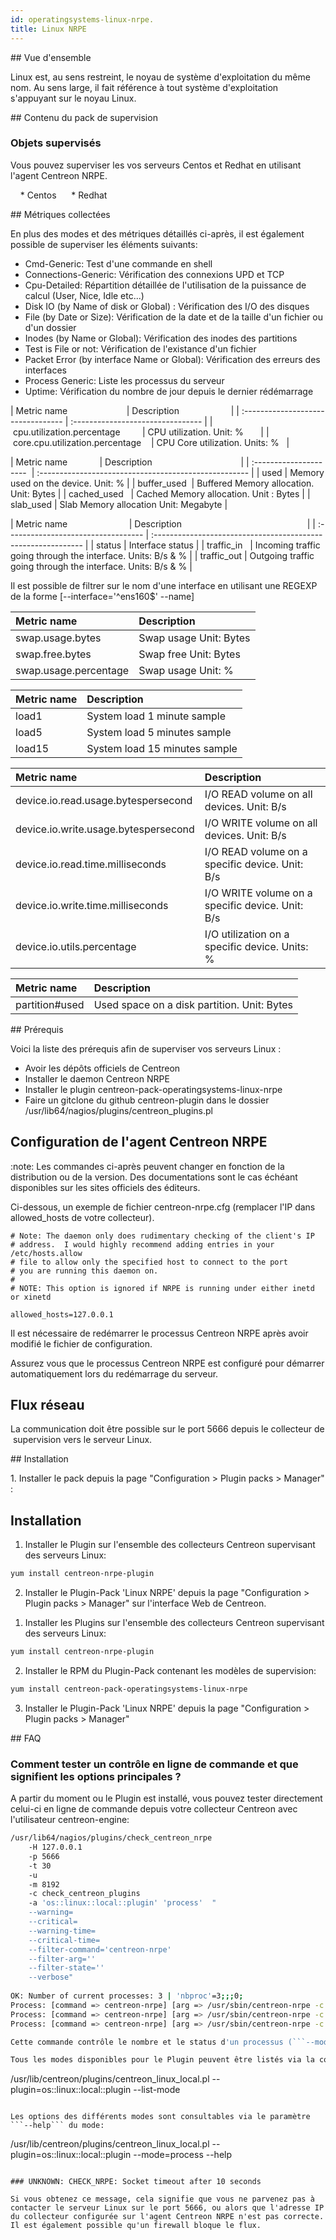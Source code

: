 ```yaml
---
id: operatingsystems-linux-nrpe.
title: Linux NRPE
---
```



## Vue d'ensemble

Linux est, au sens restreint, le noyau de système d'exploitation du même nom. Au sens large, il fait référence à tout système d'exploitation s'appuyant sur le noyau Linux.

## Contenu du pack de supervision

### Objets supervisés

Vous pouvez superviser les vos serveurs Centos et Redhat en utilisant l'agent Centreon NRPE. 

    * Centos 
    * Redhat                    

## Métriques collectées

En plus des modes et des métriques détaillés ci-après, il est également possible de superviser les éléments suivants:

* Cmd-Generic: Test d'une commande en shell
* Connections-Generic: Vérification des connexions UPD et TCP
* Cpu-Detailed: Répartition détaillée de l'utilisation de la puissance de calcul (User, Nice, Idle etc...)
* Disk IO (by Name of disk or Global) : Vérification des I/O des disques
* File (by Date or Size): Vérification de la date et de la taille d'un fichier ou d'un dossier
* Inodes (by Name or Global): Vérification des inodes des partitions 
* Test is File or not: Vérification de l'existance d'un fichier
* Packet Error (by interface Name or Global): Vérification des erreurs des interfaces
* Process Generic: Liste les processus du serveur 
* Uptime: Vérification du nombre de jour depuis le dernier rédémarrage

<!--DOCUSAURUS_CODE_TABS-->

<!--Cpu-->

| Metric name                        | Description                       |
| :--------------------------------- | :-------------------------------- |
| cpu.utilization.percentage         | CPU utilization. Unit: %          |
| core.cpu.utilization.percentage    | CPU Core utilization. Units: %    |

<!--Memory-->

| Metric name             | Description                                           |
| :---------------------  | :---------------------------------------------------- |
| used                    | Memory used on the device. Unit: %                    |
| buffer_used             | Buffered Memory allocation. Unit: Bytes               |
| cached_used             | Cached Memory allocation. Unit : Bytes                |
| slab_used               | Slab Memory allocation Unit: Megabyte                 |


<!--Traffic-->

| Metric name                         | Description                                                   |
| :---------------------------------- | :------------------------------------------------------------ |
| status                              | Interface status                                              |
| traffic_in                          | Incoming traffic going through the interface. Units: B/s & %  |
| traffic_out                         | Outgoing traffic going through the interface. Units: B/s & %  |                              

Il est possible de filtrer sur le nom d'une interface en utilisant une REGEXP de la forme [--interface='^ens160$' --name]

<!--Swap-->

| Metric name                   | Description                        |
| :---------------------------- | :--------------------------------- |
| swap.usage.bytes              | Swap usage Unit: Bytes             |
| swap.free.bytes               | Swap free Unit: Bytes              |
| swap.usage.percentage         | Swap usage Unit: %                 |

<!--Load-->

| Metric name                   | Description                                                    |
| :---------------------------- | :------------------------------------------------------------- |
| load1                         | System load 1 minute sample                                    |
| load5                         | System load 5 minutes sample                                   |
| load15                        | System load 15 minutes sample                                  |

<!--Disk-IO-->

| Metric name                            | Description                                                    |
| :------------------------------------- | :------------------------------------------------------------- |
| device.io.read.usage.bytespersecond    | I/O READ volume on all devices. Unit: B/s                      |
| device.io.write.usage.bytespersecond   | I/O WRITE volume on all devices. Unit: B/s                     |
| device.io.read.time.milliseconds       | I/O READ volume on a specific device. Unit: B/s                |
| device.io.write.time.milliseconds      | I/O WRITE volume on a specific device. Unit: B/s               |
| device.io.utils.percentage             | I/O utilization on a specific device. Units: %                 |

<!--Storage-->

| Metric name                   | Description                                                    |
| :---------------------------- | :------------------------------------------------------------- |
| partition#used                | Used space on a disk partition. Unit: Bytes                    |


<!--END_DOCUSAURUS_CODE_TABS-->

## Prérequis

Voici la liste des prérequis afin de superviser vos serveurs Linux : 

* Avoir les dépôts officiels de Centreon
* Installer le daemon Centreon NRPE
* Installer le plugin centreon-pack-operatingsystems-linux-nrpe
* Faire un gitclone du github centreon-plugin dans le dossier /usr/lib64/nagios/plugins/centreon_plugins.pl

## Configuration de l'agent Centreon NRPE

:note: Les commandes ci-après peuvent changer en fonction de la distribution ou de la version. Des documentations sont le cas échéant disponibles sur les sites officiels des éditeurs.

Ci-dessous, un exemple de fichier centreon-nrpe.cfg (remplacer l'IP dans allowed_hosts de votre collecteur).

```
# Note: The daemon only does rudimentary checking of the client's IP
# address.  I would highly recommend adding entries in your /etc/hosts.allow
# file to allow only the specified host to connect to the port
# you are running this daemon on.
#
# NOTE: This option is ignored if NRPE is running under either inetd or xinetd

allowed_hosts=127.0.0.1
```

Il est nécessaire de redémarrer le processus Centreon NRPE après avoir modifié le fichier de configuration. 

Assurez vous que le processus Centreon NRPE est configuré pour démarrer automatiquement lors du redémarrage du serveur.

## Flux réseau

La communication doit être possible sur le port 5666 depuis le collecteur de supervision vers le serveur Linux.

## Installation

<!--DOCUSAURUS_CODE_TABS-->

<!--Online IMP Licence & IT-100 Editions-->

1. Installer le pack depuis la page "Configuration > Plugin packs > Manager":

<!--END_DOCUSAURUS_CODE_TABS-->

## Installation

<!--DOCUSAURUS_CODE_TABS-->

<!--Online IMP Licence & IT-100 Editions-->

1. Installer le Plugin sur l'ensemble des collecteurs Centreon supervisant des serveurs Linux:

```bash
yum install centreon-nrpe-plugin
```

2. Installer le Plugin-Pack 'Linux NRPE' depuis la page "Configuration > Plugin packs > Manager" sur l'interface Web de Centreon.

<!--Offline IMP License-->

1. Installer les Plugins sur l'ensemble des collecteurs Centreon supervisant des serveurs Linux:

```bash
yum install centreon-nrpe-plugin
```

2. Installer le RPM du Plugin-Pack contenant les modèles de supervision:

```bash
yum install centreon-pack-operatingsystems-linux-nrpe
```

3. Installer le Plugin-Pack 'Linux NRPE' depuis la page "Configuration > Plugin packs > Manager"

<!--END_DOCUSAURUS_CODE_TABS--> 

## FAQ

### Comment tester un contrôle en ligne de commande et que signifient les options principales ?

A partir du moment ou le Plugin est installé, vous pouvez tester directement celui-ci en ligne de commande depuis votre collecteur Centreon avec l'utilisateur centreon-engine:

```bash
/usr/lib64/nagios/plugins/check_centreon_nrpe
	-H 127.0.0.1
	-p 5666
	-t 30
	-u
	-m 8192
	-c check_centreon_plugins
	-a 'os::linux::local::plugin' 'process'  "
	--warning=
	--critical=
	--warning-time=
	--critical-time=
	--filter-command='centreon-nrpe'
	--filter-arg=''
	--filter-state='' 
	--verbose"
    
OK: Number of current processes: 3 | 'nbproc'=3;;;0;
Process: [command => centreon-nrpe] [arg => /usr/sbin/centreon-nrpe -c /etc/nrpe/centreon-nrpe.cfg -d -m 8192] [state => InterruptibleSleep]
Process: [command => centreon-nrpe] [arg => /usr/sbin/centreon-nrpe -c /etc/nrpe/centreon-nrpe.cfg -d -m 8192] [state => InterruptibleSleep]
Process: [command => centreon-nrpe] [arg => /usr/sbin/centreon-nrpe -c /etc/nrpe/centreon-nrpe.cfg -d -m 8192] [state => InterruptibleSleep]```

Cette commande contrôle le nombre et le status d'un processus (```--mode=process```) d'un serveur ayant pour adresse 10.30.2.114 (```--hostname=10.30.2.114```) avec un filtre avec le nom du processus centreon-nrpe (```--filter-command='centreon-nrpe'```)

Tous les modes disponibles pour le Plugin peuvent être listés via la commande suivante:

```
/usr/lib/centreon/plugins/centreon_linux_local.pl 
	--plugin=os::linux::local::plugin 
	--list-mode
```

Les options des différents modes sont consultables via le paramètre ```--help``` du mode: 

```
/usr/lib/centreon/plugins/centreon_linux_local.pl 
	--plugin=os::linux::local::plugin 
	--mode=process 
	--help
```

### UNKNOWN: CHECK_NRPE: Socket timeout after 10 seconds

Si vous obtenez ce message, cela signifie que vous ne parvenez pas à contacter le serveur Linux sur le port 5666, ou alors que l'adresse IP du collecteur configurée sur l'agent Centreon NRPE n'est pas correcte. Il est également possible qu'un firewall bloque le flux.
